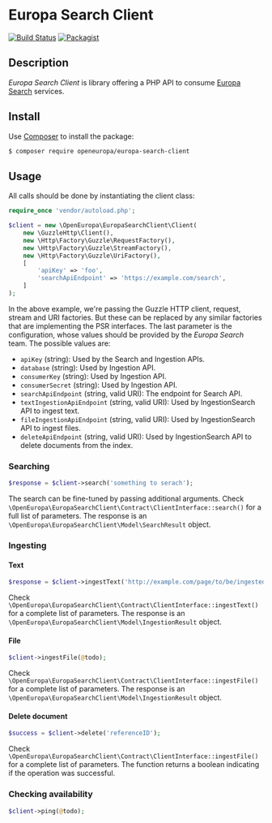 # Europa Search Client
[![Build Status](https://drone.fpfis.eu/api/badges/openeuropa/europa-search-client/status.svg)](https://drone.fpfis.eu/openeuropa/europa-search-client)
[![Packagist](https://img.shields.io/packagist/v/openeuropa/europa-search-client.svg)](https://packagist.org/packages/openeuropa/europa-search-client)

## Description

_Europa Search Client_ is library offering a PHP API to consume [Europa Search](http://example.com) services.

## Install

Use [Composer](https://getcomposer.org/) to install the package:

```bash
$ composer require openeuropa/europa-search-client
```

## Usage

All calls should be done by instantiating the client class:

```php
require_once 'vendor/autoload.php';

$client = new \OpenEuropa\EuropaSearchClient\Client(
    new \GuzzleHttp\Client(),
    new \Http\Factory\Guzzle\RequestFactory(),
    new \Http\Factory\Guzzle\StreamFactory(),
    new \Http\Factory\Guzzle\UriFactory(),
    [
        'apiKey' => 'foo',
        'searchApiEndpoint' => 'https://example.com/search',
    ]
);
```

In the above example, we're passing the Guzzle HTTP client, request, stream and URI factories. But these can be replaced by any similar factories that are implementing the PSR interfaces. The last parameter is the configuration, whose values should be provided by the _Europa Search_ team. The possible values are:

- `apiKey` (string): Used by the Search and Ingestion APIs.
- `database` (string): Used by Ingestion API.
- `consumerKey` (string): Used by Ingestion API.
- `consumerSecret` (string): Used by Ingestion API.
- `searchApiEndpoint` (string, valid URI): The endpoint for Search API.
- `textIngestionApiEndpoint` (string, valid URI): Used by IngestionSearch API to ingest text.
- `fileIngestionApiEndpoint` (string, valid URI): Used by IngestionSearch API to ingest files.
- `deleteApiEndpoint` (string, valid URI): Used by IngestionSearch API to delete documents from the index.

### Searching

```php
$response = $client->search('something to serach');
```

The search can be fine-tuned by passing additional arguments. Check `\OpenEuropa\EuropaSearchClient\Contract\ClientInterface::search()` for a full list of parameters. The response is an `\OpenEuropa\EuropaSearchClient\Model\SearchResult` object.

### Ingesting

#### Text

```php
$response = $client->ingestText('http://example.com/page/to/be/ingested', 'text to be ingested/index');
```

Check `\OpenEuropa\EuropaSearchClient\Contract\ClientInterface::ingestText()` for a complete list of parameters. The response is an `\OpenEuropa\EuropaSearchClient\Model\IngestionResult` object. 

#### File

```php
$client->ingestFile(@todo);
```

Check `\OpenEuropa\EuropaSearchClient\Contract\ClientInterface::ingestFile()` for a complete list of parameters. The response is an `\OpenEuropa\EuropaSearchClient\Model\IngestionResult` object.

#### Delete document

```php
$success = $client->delete('referenceID');
```

Check `\OpenEuropa\EuropaSearchClient\Contract\ClientInterface::ingestFile()` for a complete list of parameters. The function returns a boolean indicating if the operation was successful. 

### Checking availability

```php
$client->ping(@todo);
```
